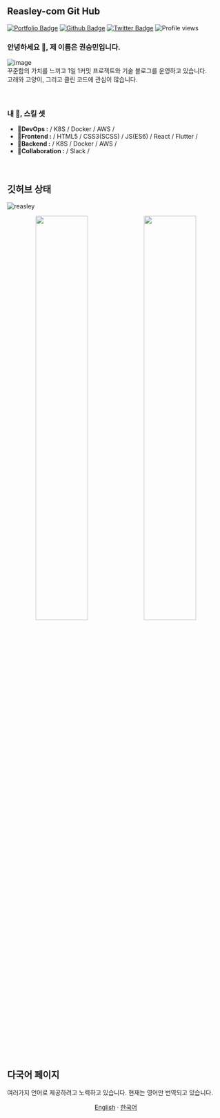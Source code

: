 ## Reasley-com Git Hub
[![Portfolio Badge](https://img.shields.io/badge/portfolio-web-blue?style=flat&link=reasley.com/)](reasley.com/)
[![Github Badge](https://img.shields.io/badge/-reasley-grey?style=flat&logo=github&logoColor=white&link=https://github.com/reasley/)](https://www.github.com/reasley-com/)
[![Twitter Badge](https://img.shields.io/badge/-reasley-00acee?style=flat&logo=twitter&logoColor=white&link=https://twitter.com/reasley/)](https://www.twitter.com/reasley/)
![Profile views](https://gpvc.arturio.dev/reasley-com)  



### 안녕하세요 👋, 제 이름은 권승민입니다.
![image](https://user-images.githubusercontent.com/33018600/116790473-49faa200-aaef-11eb-8234-32c55c909e5e.png)
</br>
꾸준함의 가치를 느끼고 1일 1커밋 프로젝트와 기술 블로그를 운영하고 있습니다.</br>
고래와 고양이, 그리고 클린 코드에 관심이 많습니다.


ㅤ
### 내 📝, 스킬 셋
- **🔭DevOps   :** / K8S / Docker / AWS /
- **🌱Frontend :** / HTML5 / CSS3(SCSS) / JS(ES6) / React / Flutter /
- **💬Backend  :** / K8S / Docker / AWS /
- **👯Collaboration :** / Slack /


ㅤ

## 깃허브 상태
<p align=left> <img src=https://komarev.com/ghpvc/?username=reasley-com alt=reasley /> </p>

<p align="center">
  <img src=https://github-readme-stats.vercel.app/api?username=reasley-com&show_icons=true&count_private=true width="49%" /> <img src=https://github-readme-streak-stats.herokuapp.com/?user=reasley-com width="49%" />
</p>

ㅤ

## 다국어 페이지
여러가지 언어로 제공하려고 노력하고 있습니다.
현재는 영어만 번역되고 있습니다.
<p align="center">
  <a href="https://github.com/reasley-com">English</a>
  ·
  <a href="/docs/README_kr.md">한국어</a>
</p>





